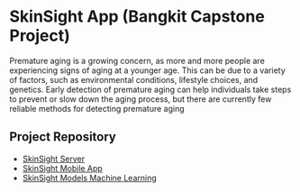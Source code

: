 # SkinSight App (Bangkit Capstone Project)
Premature aging is a growing concern, as more and more people are experiencing signs of aging at a younger age. This can be due to a variety of factors, such as environmental conditions, lifestyle choices, and genetics. Early detection of premature aging can help individuals take steps to prevent or slow down the aging process, but there are currently few reliable methods for detecting premature aging

## Project Repository
- [SkinSight Server](https://github.com/C23-PS286-Capstone-Project/skinsight-server-app)
- [SkinSight Mobile App](https://github.com/C23-PS286-Capstone-Project/skinsight-mobile-app)
- [SkinSight Models Machine Learning](https://github.com/C23-PS286-Capstone-Project/skinsight-machine-learning)